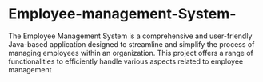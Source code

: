 # Employee-management-System-
The Employee Management System is a comprehensive and user-friendly Java-based application designed to streamline and simplify the process of managing employees within an organization. This project offers a range of functionalities to efficiently handle various aspects related to employee management
